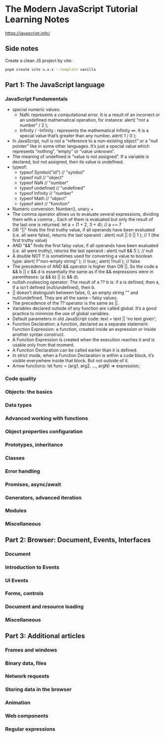 # The Modern JavaScript Tutorial Learning Notes
https://javascript.info/

## Side notes
Create a clean JS project by vite:
```bash
pnpm create vite x.x.x --template vanilla
```

## Part 1: The JavaScript language
### JavaScript Fundamentals
  * special numeric values:
    * NaN: represents a computational error. It is a result of an incorrect or an undefined mathematical operation, for instance: alert( "not a number" / 2 ); 
    * Infinity / -Infinity : represents the mathematical Infinity ∞. It is a special value that’s greater than any number. alert( 1 / 0 ); 
  * In JavaScript, null is not a “reference to a non-existing object” or a “null pointer” like in some other languages. It’s just a special value which represents “nothing”, “empty” or “value unknown”.
  * The meaning of undefined is “value is not assigned”. If a variable is declared, but not assigned, then its value is undefined.
  * typeof: 
    * typeof Symbol("id") // "symbol"
    * typeof null // "object"
    * typeof NaN // "number"
    * typeof undefined // "undefined"
    * typeof Infinity // "number"
    * typeof Math // "object"
    * typeof alert // "function"
  * Numeric conversion: Number(), unary +
  * The comma operator allows us to evaluate several expressions, dividing them with a comma ,. Each of them is evaluated but only the result of the last one is returned. let a = (1 + 2, 3 + 4); // a == 7
  * OR "||" finds the first truthy value, if all operands have been evaluated (i.e. all were false), returns the last operand : alert( null || 0 || 1 ); // 1 (the first truthy value)
  * AND "&&" finds the first falsy value, if all operands have been evaluated (i.e. all were truthy), returns the last operand : alert( null && 5 ); // null
  * A double NOT !! is sometimes used for converting a value to boolean type: alert( !!"non-empty string" ); // true;; alert( !!null ); // false
  * The precedence of AND && operator is higher than OR ||. So the code a && b || c && d is essentially the same as if the && expressions were in parentheses: (a && b) || (c && d).
  * nullish coalescing operator: The result of a ?? b is: if a is defined, then a, if a isn’t defined (null/undefined), then b.
  * || doesn’t distinguish between false, 0, an empty string "" and null/undefined. They are all the same – falsy values.
  * The precedence of the ?? operator is the same as ||. 
  * Variables declared outside of any function are called global. It’s a good practice to minimize the use of global variables.
  * Default parameters in old JavaScript code: text = text || 'no text given';
  * Function Declaration: a function, declared as a separate statement. Function Expression: a function, created inside an expression or inside another syntax construct.
  * A Function Expression is created when the execution reaches it and is usable only from that moment.
  * A Function Declaration can be called earlier than it is defined.
  * In strict mode, when a Function Declaration is within a code block, it’s visible everywhere inside that block. But not outside of it.
  * Arrow functions: let func = (arg1, arg2, ..., argN) => expression;

### Code quality
### Objects: the basics
### Data types
### Advanced working with functions
### Object properties configuration
### Prototypes, inheritance
### Classes
### Error handling
### Promises, async/await
### Generators, advanced iteration
### Modules
### Miscellaneous

## Part 2: Browser: Document, Events, Interfaces
### Document
### Introduction to Events
### UI Events
### Forms, controls
### Document and resource loading
### Miscellaneous

## Part 3: Additional articles
### Frames and windows
### Binary data, files
### Network requests
### Storing data in the browser
### Animation
### Web components
### Regular expressions